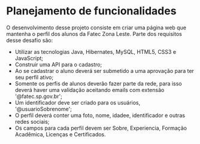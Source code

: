 # Planejamento de funcionalidades

O desenvolvimento desse projeto consiste em criar uma página web que mantenha o perfil dos alunos da Fatec Zona Leste. Parte dos requisitos desse desafio são:
- Utilizar as tecnologias Java, Hibernates, MySQL, HTML5, CSS3 e JavaScript;
- Construir uma API para o cadastro;
- Ao se cadastrar o aluno deverá ser submetido a uma aprovação para ter seu perfil ativo;
- Somente os perfis de alunos deverão fazer parte da rede, para isso deverá haver uma validação aceitando emails com extensão '@fatec.sp.gov.br';
- Um identificador deve ser criado para os usuários, '@usuarioSobrenome';
- O perfil deverá conter uma foto, nome, idadee, identificador e outras redes sociais;
- Os campos para cada perfil devem ser Sobre, Experiencia, Formação Acadêmica, Licenças e Certificados.